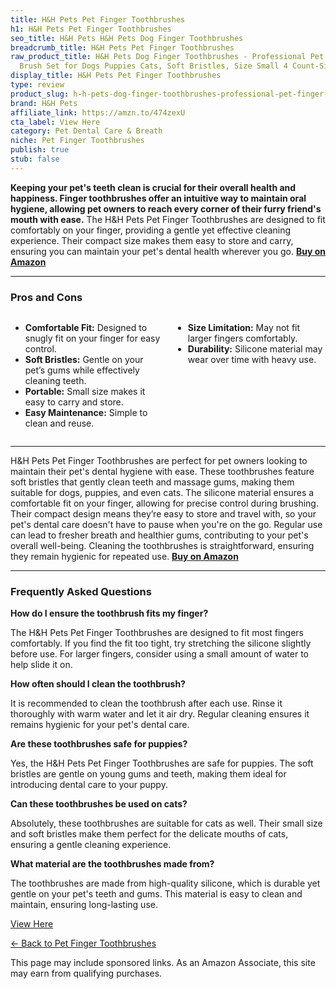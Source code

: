 ```yaml
---
title: H&H Pets Pet Finger Toothbrushes
h1: H&H Pets Pet Finger Toothbrushes
seo_title: H&H Pets H&H Pets Dog Finger Toothbrushes
breadcrumb_title: H&H Pets Pet Finger Toothbrushes
raw_product_title: H&H Pets Dog Finger Toothbrushes - Professional Pet Finger Dental
  Brush Set for Dogs Puppies Cats, Soft Bristles, Size Small 4 Count-Silicon
display_title: H&H Pets Pet Finger Toothbrushes
type: review
product_slug: h-h-pets-dog-finger-toothbrushes-professional-pet-finger-dental-brush-s-132216c6
brand: H&H Pets
affiliate_link: https://amzn.to/474zexU
cta_label: View Here
category: Pet Dental Care & Breath
niche: Pet Finger Toothbrushes
publish: true
stub: false
---
```


<div id="intro" class="full-width">
  <p><strong>Keeping your pet's teeth clean is crucial for their overall health and happiness. Finger toothbrushes offer an intuitive way to maintain oral hygiene, allowing pet owners to reach every corner of their furry friend's mouth with ease.</strong> The H&H Pets Pet Finger Toothbrushes are designed to fit comfortably on your finger, providing a gentle yet effective cleaning experience. Their compact size makes them easy to store and carry, ensuring you can maintain your pet's dental health wherever you go. <a href="https://amzn.to/474zexU" rel="nofollow sponsored noopener" target="_blank"><strong>Buy on Amazon</strong></a></p>
</div>

<hr />
<h3 id="pros-cons">Pros and Cons</h3>
<div class="pc-grid" style="display:grid;grid-template-columns:1fr 1fr;gap:16px;">
  <ul>
    <li><strong>Comfortable Fit:</strong> Designed to snugly fit on your finger for easy control.</li>
    <li><strong>Soft Bristles:</strong> Gentle on your pet’s gums while effectively cleaning teeth.</li>
    <li><strong>Portable:</strong> Small size makes it easy to carry and store.</li>
    <li><strong>Easy Maintenance:</strong> Simple to clean and reuse.</li>
  </ul>
  <ul>
    <li><strong>Size Limitation:</strong> May not fit larger fingers comfortably.</li>
    <li><strong>Durability:</strong> Silicone material may wear over time with heavy use.</li>
  </ul>
</div>
<hr />

<div class="full-width">
  <p>H&H Pets Pet Finger Toothbrushes are perfect for pet owners looking to maintain their pet's dental hygiene with ease. These toothbrushes feature soft bristles that gently clean teeth and massage gums, making them suitable for dogs, puppies, and even cats. The silicone material ensures a comfortable fit on your finger, allowing for precise control during brushing. Their compact design means they’re easy to store and travel with, so your pet's dental care doesn't have to pause when you're on the go. Regular use can lead to fresher breath and healthier gums, contributing to your pet's overall well-being. Cleaning the toothbrushes is straightforward, ensuring they remain hygienic for repeated use. <a href="https://amzn.to/474zexU" rel="nofollow sponsored noopener" target="_blank"><strong>Buy on Amazon</strong></a></p>
</div>

<hr />
<h3 id="faqs">Frequently Asked Questions</h3>

<p><strong>How do I ensure the toothbrush fits my finger?</strong></p>
<p>The H&H Pets Pet Finger Toothbrushes are designed to fit most fingers comfortably. If you find the fit too tight, try stretching the silicone slightly before use. For larger fingers, consider using a small amount of water to help slide it on.</p>

<p><strong>How often should I clean the toothbrush?</strong></p>
<p>It is recommended to clean the toothbrush after each use. Rinse it thoroughly with warm water and let it air dry. Regular cleaning ensures it remains hygienic for your pet's dental care.</p>

<p><strong>Are these toothbrushes safe for puppies?</strong></p>
<p>Yes, the H&H Pets Pet Finger Toothbrushes are safe for puppies. The soft bristles are gentle on young gums and teeth, making them ideal for introducing dental care to your puppy.</p>

<p><strong>Can these toothbrushes be used on cats?</strong></p>
<p>Absolutely, these toothbrushes are suitable for cats as well. Their small size and soft bristles make them perfect for the delicate mouths of cats, ensuring a gentle cleaning experience.</p>

<p><strong>What material are the toothbrushes made from?</strong></p>
<p>The toothbrushes are made from high-quality silicone, which is durable yet gentle on your pet's teeth and gums. This material is easy to clean and maintain, ensuring long-lasting use.</p>
<p><a class="btn" href="https://amzn.to/474zexU" target="_blank" rel="nofollow sponsored noopener">View Here</a></p>
<p><a href="/roundups/pet-dental-care-breath/pet-finger-toothbrushes/">← Back to Pet Finger Toothbrushes</a></p>
<aside class="disclosure">This page may include sponsored links. As an Amazon Associate, this site may earn from qualifying purchases.</aside>
